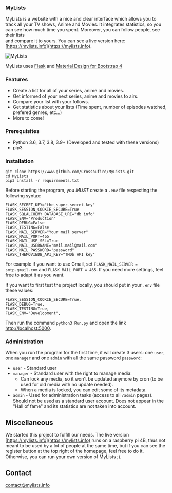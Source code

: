 ### MyLists

MyLists is a website with a nice and clear interface which allows you to track all your TV shows, Anime and Movies. 
It integrates statistics, so you can see how much time you spent. Moreover, you can follow people, see their lists  
and compare it to yours. You can see a live version here: [https://mylists.info](https://mylists.info).

![MyLists](https://raw.githubusercontent.com/Crossoufire/MyLists/master/MyLists/static/img/home222.jpg)

MyLists uses [Flask](http://flask.pocoo.org/) and [Material Design for Bootstrap 4](https://mdbootstrap.com/)

### Features

* Create a list for all of your series, anime and movies.
* Get informed of your next series, anime and movies to airs.
* Compare your list with your follows.
* Get statistics about your lists (Time spent, number of episodes watched, prefered genres, etc...)
* More to come!

### Prerequisites

* Python 3.6, 3.7, 3.8, 3.9+ (Developed and tested with these versions)
* pip3

### Installation

```
git clone https://www.github.com/Crossoufire/MyLists.git
cd MyLists
pip3 install -r requirements.txt
```

Before starting the program, you *MUST* create a `.env` file respecting the following syntax:

```
FLASK_SECRET_KEY="the-super-secret-key"
FLASK_SESSION_COOKIE_SECURE=True
FLASK_SQLALCHEMY_DATABASE_URI="db info"
FLASK_ENV="Production"
FLASK_DEBUG=False
FLASK_TESTING=False
FLASK_MAIL_SERVER="Your mail server"
FLASK_MAIL_PORT=465
FLASK_MAIL_USE_SSL=True
FLASK_MAIL_USERNAME="mail.mail@mail.com"
FLASK_MAIL_PASSWORD="password"
FLASK_THEMOVIEDB_API_KEY="TMDb API key"
```

For example if you want to use Gmail, set `FLASK_MAIL_SERVER = smtp.gmail.com` and `FLASK_MAIL_PORT = 465`. 
If you need more settings, feel free to adapt it as you want.

If you want to first test the project locally, you should put in your `.env` file these values:
```
FLASK_SESSION_COOKIE_SECURE=True,  
FLASK_DEBUG=True,
FLASK_TESTING=True,
FLASK_ENV="Development",
```

Then run the command `python3 Run.py` and open the link [http://localhost:5000](http://localhost:5000).

### Administration

When you run the program for the first time, it will create 3 users: one `user`, one `manager` and one `admin` with 
all the same password `password`:

* `user` - Standard user
* `manager` - Standard user with the right to manage media:
    * Can lock any media, so it won't be updated anymore by cron (to be used for old media with no update needed).
    * When a media is locked, you can edit some of its metadata.
* `admin` - Used for administration tasks (access to all `/admin` pages). Should not be used as a standard user account.
Does not appear in the "Hall of fame" and its statistics are not taken into account.

## Miscellaneous

We started this project to fulfill our needs. The live version [https://mylists.info](https://mylists.info) runs on a 
raspberry pi 4B, thus not meant to be used by a lot of people at the same time, but if you can see the register button 
at the top right of the homepage, feel free to do it. Otherwise, you can run your own version of MyLists ;).

## Contact

<contact@mylists.info>
